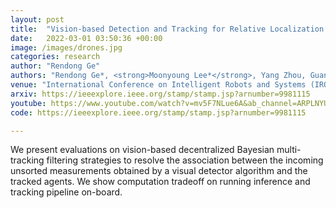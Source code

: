 ```yaml
---
layout: post
title:  "Vision-based Detection and Tracking for Relative Localization of Aerial Swarms"
date:   2022-03-01 03:50:36 +00:00
image: /images/drones.jpg
categories: research
author: "Rendong Ge"
authors: "Rendong Ge*, <strong>Moonyoung Lee*</strong>, Yang Zhou, Guanrui Rui, Giussepe Loianno"
venue: "International Conference on Intelligent Robots and Systems (IROS)"
arxiv: https://ieeexplore.ieee.org/stamp/stamp.jsp?arnumber=9981115
youtube: https://www.youtube.com/watch?v=mv5F7NLue6A&ab_channel=ARPLNYU
code: https://ieeexplore.ieee.org/stamp/stamp.jsp?arnumber=9981115

---
```

We present evaluations on vision-based decentralized Bayesian multi-tracking filtering strategies to resolve the association between the incoming unsorted measurements obtained by a visual detector algorithm and the tracked agents. We show computation tradeoff on running inference and tracking pipeline on-board. 
